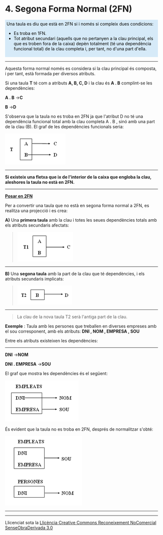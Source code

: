 # 4. Segona Forma Normal (2FN)


<div style="background-color: #d6eaf8; color: black; padding: 5px;"> 
Una taula es diu que està en 2FN si i només si compleix dues condicions:
<ul>
    <li>Es troba en 1FN.</li>
    <li>Tot atribut secundari (aquells que no pertanyen a la clau principal, els que es troben fora de la caixa) depèn totalment (té una dependència funcional total) de la clau completa i, per tant, no d'una part d'ella.</li>
</ul>    
</div><p></p>
  
---  
  
Aquesta forma normal només es considera si la clau principal és composta, i
per tant, està formada per diversos atributs.

Si una taula **T** té com a atributs **A, B, C, D** i la clau és **A . B**
complint-se les dependències:

**A . B** →**C**

**B** →**D**

S'observa que la taula no es troba en 2FN ja que l'atribut D no té una
dependència funcional total amb la clau completa A . B , sinó amb una part de
la clau (B). El graf de les dependències funcionals seria:  



![](T4_4_1.png)



****

**Si existeix una fletxa que ix de l'interior de la caixa que engloba la clau,
aleshores la taula no està en 2FN.**
****


**<u>Posar en 2FN</u>**

Per a convertir una taula que no està en segona forma normal a 2FN, es
realitza una projecció i es crea:

**A)** Una **primera taula** amb la clau i totes les seues dependències totals
amb els atributs secundaris afectats:

> ![](T4_4_2.png)  
>

****

**B)** Una **segona taula** amb la part de la clau que té dependències, i els
atributs secundaris implicats:

> ![](T4_4_3.png)

****

> La clau de la nova taula T2 serà l'antiga part de la clau.



**Exemple** : Taula amb les persones que treballen en diverses empreses amb
el sou corresponent, amb els atributs: **DNI , NOM , EMPRESA , SOU**

Entre els atributs existeixen les dependències:

****

**DNI** →**NOM**

**DNI . EMPRESA** →**SOU**

El graf que mostra les dependències és el següent:

![](T4_4_4.png)

És evident que la taula no es troba en 2FN, després de normalitzar s'obté:

![](T4_4_5.png)

****

****


Llicenciat sota la  [Llicència Creative Commons Reconeixement NoComercial
SenseObraDerivada 3.0](http://creativecommons.org/licenses/by-nc-nd/3.0/)

